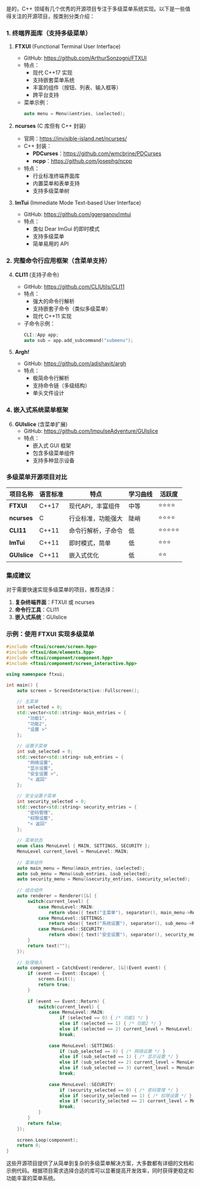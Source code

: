 是的，C++ 领域有几个优秀的开源项目专注于多级菜单系统实现。以下是一些值得关注的开源项目，按类别分类介绍：

### 1. 终端界面库（支持多级菜单）

1. **FTXUI** (Functional Terminal User Interface)
    - GitHub: https://github.com/ArthurSonzogni/FTXUI
    - 特点：
        - 现代 C++17 实现
        - 支持嵌套菜单系统
        - 丰富的组件（按钮、列表、输入框等）
        - 跨平台支持
    - 菜单示例：
      ```cpp
      auto menu = Menu(&entries, &selected);
      ```

2. **ncurses** (C 库但有 C++ 封装)
    - 官网：https://invisible-island.net/ncurses/
    - C++ 封装：
        - **PDCurses**：https://github.com/wmcbrine/PDCurses
        - **ncpp**：https://github.com/josephg/ncpp
    - 特点：
        - 行业标准终端界面库
        - 内置菜单和表单支持
        - 支持多级菜单树

3. **ImTui** (Immediate Mode Text-based User Interface)
    - GitHub: https://github.com/ggerganov/imtui
    - 特点：
        - 类似 Dear ImGui 的即时模式
        - 支持多级菜单
        - 简单易用的 API

### 2. 完整命令行应用框架（含菜单支持）

4. **CLI11** (支持子命令)
    - GitHub: https://github.com/CLIUtils/CLI11
    - 特点：
        - 强大的命令行解析
        - 支持嵌套子命令（类似多级菜单）
        - 现代 C++11 实现
    - 子命令示例：
      ```cpp
      CLI::App app;
      auto sub = app.add_subcommand("submenu");
      ```

5. **Argh!**
    - GitHub: https://github.com/adishavit/argh
    - 特点：
        - 极简命令行解析
        - 支持命令链（多级结构）
        - 单头文件设计

### 4. 嵌入式系统菜单框架

6. **GUIslice** (含菜单扩展)
    - GitHub: https://github.com/ImpulseAdventure/GUIslice
    - 特点：
        - 嵌入式 GUI 框架
        - 包含多级菜单组件
        - 支持多种显示设备

### 多级菜单开源项目对比

| 项目名称 | 语言标准 | 特点 | 学习曲线 | 活跃度 |
|----------|----------|------|----------|--------|
| **FTXUI** | C++17 | 现代API，丰富组件 | 中等 | ⭐⭐⭐⭐ |
| **ncurses** | C | 行业标准，功能强大 | 陡峭 | ⭐⭐⭐⭐ |
| **CLI11** | C++11 | 命令行解析，子命令 | 低 | ⭐⭐⭐⭐⭐ |
| **ImTui** | C++11 | 即时模式，简单 | 低 | ⭐⭐⭐ |
| **GUIslice** | C++11 | 嵌入式优化 | 低 | ⭐⭐ |

### 集成建议

对于需要快速实现多级菜单的项目，推荐选择：

1. **复杂终端界面**：FTXUI 或 ncurses
2. **命令行工具**：CLI11
3. **嵌入式系统**：GUIslice

### 示例：使用 FTXUI 实现多级菜单

```cpp
#include <ftxui/screen/screen.hpp>
#include <ftxui/dom/elements.hpp>
#include <ftxui/component/component.hpp>
#include <ftxui/component/screen_interactive.hpp>

using namespace ftxui;

int main() {
    auto screen = ScreenInteractive::Fullscreen();
    
    // 主菜单
    int selected = 0;
    std::vector<std::string> main_entries = {
        "功能1",
        "功能2",
        "设置 >"
    };
    
    // 设置子菜单
    int sub_selected = 0;
    std::vector<std::string> sub_entries = {
        "网络设置",
        "显示设置",
        "安全设置 >",
        "< 返回"
    };
    
    // 安全设置子菜单
    int security_selected = 0;
    std::vector<std::string> security_entries = {
        "密码管理",
        "权限设置",
        "< 返回"
    };
    
    // 菜单状态
    enum class MenuLevel { MAIN, SETTINGS, SECURITY };
    MenuLevel current_level = MenuLevel::MAIN;
    
    // 菜单组件
    auto main_menu = Menu(&main_entries, &selected);
    auto sub_menu = Menu(&sub_entries, &sub_selected);
    auto security_menu = Menu(&security_entries, &security_selected);
    
    // 组合组件
    auto renderer = Renderer([&] {
        switch(current_level) {
            case MenuLevel::MAIN:
                return vbox({ text("主菜单"), separator(), main_menu->Render() });
            case MenuLevel::SETTINGS:
                return vbox({ text("系统设置"), separator(), sub_menu->Render() });
            case MenuLevel::SECURITY:
                return vbox({ text("安全设置"), separator(), security_menu->Render() });
        }
        return text("");
    });
    
    // 处理输入
    auto component = CatchEvent(renderer, [&](Event event) {
        if (event == Event::Escape) {
            screen.Exit();
            return true;
        }
        
        if (event == Event::Return) {
            switch(current_level) {
                case MenuLevel::MAIN:
                    if (selected == 0) { /* 功能1 */ }
                    else if (selected == 1) { /* 功能2 */ }
                    else if (selected == 2) current_level = MenuLevel::SETTINGS;
                    break;
                    
                case MenuLevel::SETTINGS:
                    if (sub_selected == 0) { /* 网络设置 */ }
                    else if (sub_selected == 1) { /* 显示设置 */ }
                    else if (sub_selected == 2) current_level = MenuLevel::SECURITY;
                    else if (sub_selected == 3) current_level = MenuLevel::MAIN;
                    break;
                    
                case MenuLevel::SECURITY:
                    if (security_selected == 0) { /* 密码管理 */ }
                    else if (security_selected == 1) { /* 权限设置 */ }
                    else if (security_selected == 2) current_level = MenuLevel::SETTINGS;
                    break;
            }
        }
        return false;
    });
    
    screen.Loop(component);
    return 0;
}
```

这些开源项目提供了从简单到复杂的多级菜单解决方案，大多数都有详细的文档和示例代码。根据项目需求选择合适的库可以显著提高开发效率，同时获得更稳定和功能丰富的菜单系统。
